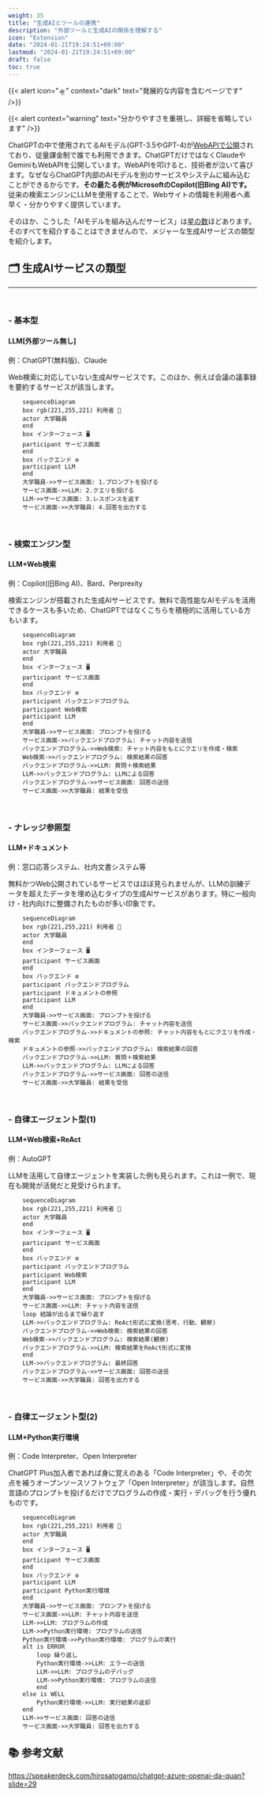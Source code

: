 ```yaml
---
weight: 35
title: "生成AIとツールの連携"
description: "外部ツールと生成AIの関係を理解する"
icon: "Extension"
date: "2024-01-21T19:24:51+09:00"
lastmod: "2024-01-21T19:24:51+09:00"
draft: false
toc: true
---
```


{{< alert icon="🛸" context="dark" text="発展的な内容を含むページです" />}}

{{< alert context="warning" text="分かりやすさを重視し、詳細を省略しています" />}}

ChatGPTの中で使用されてるAIモデル(GPT-3.5やGPT-4)が[WebAPIで公開](https://openai.com/blog/introducing-chatgpt-and-whisper-apis)されており、従量課金制で誰でも利用できます。ChatGPTだけではなくClaudeやGeminiもWebAPIを公開しています。WebAPIを叩けると、技術者が泣いて喜びます。なぜならChatGPT内部のAIモデルを別のサービスやシステムに組み込むことができるからです。<strong>その最たる例がMicrosoftのCopilot(旧Bing AI)です。</strong>従来の検索エンジンにLLMを使用することで、Webサイトの情報を利用者へ素早く・分かりやすく提供しています。


そのほか、こうした「AIモデルを組み込んだサービス」は[星の数](https://aismiley.co.jp/ai_news/generativeai-chaosmap/)ほどあります。そのすべてを紹介することはできませんので、メジャーな生成AIサービスの類型を紹介します。

## 🗂️ 生成AIサービスの類型
---
<br>

### - 基本型
#### LLM[外部ツール無し]
例：ChatGPT(無料版)、Claude

Web検索に対応していない生成AIサービスです。このほか、例えば会議の議事録を要約するサービスが該当します。


```mermaid
    sequenceDiagram
    box rgb(221,255,221) 利用者 🙂
    actor 大学職員
    end
    box インターフェース 🖥️
    participant サービス画面
    end
    box バックエンド ⚙️
    participant LLM
    end
    大学職員->>サービス画面: 1.プロンプトを投げる
    サービス画面->>LLM: 2.クエリを投げる
    LLM->>サービス画面: 3.レスポンスを返す
    サービス画面->>大学職員: 4.回答を出力する
```

<br>

### - 検索エンジン型
#### LLM+Web検索
例：Copilot(旧Bing AI)、Bard、Perprexity

検索エンジンが搭載された生成AIサービスです。無料で高性能なAIモデルを活用できるケースも多いため、ChatGPTではなくこちらを積極的に活用している方もいます。

```mermaid
    sequenceDiagram
    box rgb(221,255,221) 利用者 🙂
    actor 大学職員
    end
    box インターフェース 🖥️
    participant サービス画面
    end
    box バックエンド ⚙️
    participant バックエンドプログラム
    participant Web検索
    participant LLM
    end
    大学職員->>サービス画面: プロンプトを投げる
    サービス画面->>バックエンドプログラム: チャット内容を送信
    バックエンドプログラム->>Web検索: チャット内容をもとにクエリを作成・検索
    Web検索->>バックエンドプログラム: 検索結果の回答
    バックエンドプログラム->>LLM: 質問＋検索結果
    LLM->>バックエンドプログラム: LLMによる回答
    バックエンドプログラム->>サービス画面: 回答の送信
    サービス画面->>大学職員: 結果を受信
```

<br>


### - ナレッジ参照型
#### LLM+ドキュメント
例：窓口応答システム、社内文書システム等

無料かつWeb公開されているサービスではほぼ見られませんが、LLMの訓練データを超えたデータを埋め込むタイプの生成AIサービスがあります。特に一般向け・社内向けに整備されたものが多い印象です。


```mermaid
    sequenceDiagram
    box rgb(221,255,221) 利用者 🙂
    actor 大学職員
    end
    box インターフェース 🖥️
    participant サービス画面
    end
    box バックエンド ⚙️
    participant バックエンドプログラム
    participant ドキュメントの参照
    participant LLM
    end
    大学職員->>サービス画面: プロンプトを投げる
    サービス画面->>バックエンドプログラム: チャット内容を送信
    バックエンドプログラム->>ドキュメントの参照: チャット内容をもとにクエリを作成・検索
    ドキュメントの参照->>バックエンドプログラム: 検索結果の回答
    バックエンドプログラム->>LLM: 質問＋検索結果
    LLM->>バックエンドプログラム: LLMによる回答
    バックエンドプログラム->>サービス画面: 回答の送信
    サービス画面->>大学職員: 結果を受信
```

<br>


### - 自律エージェント型(1)
#### LLM+Web検索+ReAct
例：AutoGPT

LLMを活用して自律エージェントを実装した例も見られます。これは一例で、現在も開発が活発だと見受けられます。

```mermaid
    sequenceDiagram
    box rgb(221,255,221) 利用者 🙂
    actor 大学職員
    end
    box インターフェース 🖥️
    participant サービス画面
    end
    box バックエンド ⚙️
    participant バックエンドプログラム
    participant Web検索
    participant LLM
    end
    大学職員->>サービス画面: プロンプトを投げる
    サービス画面->>LLM: チャット内容を送信
    loop 結論が出るまで繰り返す
    LLM->>バックエンドプログラム: ReAct形式に変換(思考、行動、観察)
    バックエンドプログラム->>Web検索: 検索結果の回答
    Web検索->>バックエンドプログラム: 検索結果(観察)
    バックエンドプログラム->>LLM: 検索結果をReAct形式に変換
    end
    LLM->>バックエンドプログラム: 最終回答
    バックエンドプログラム->>サービス画面: 回答の送信
    サービス画面->>大学職員: 回答を出力する
```

<br>


### - 自律エージェント型(2)
#### LLM+Python実行環境
例：Code Interpreter、Open Interpreter

ChatGPT Plus加入者であれば身に覚えのある「Code Interpreter」や、その欠点を補うオープンソースソフトウェア「Open Interpreter」が該当します。自然言語のプロンプトを投げるだけでプログラムの作成・実行・デバッグを行う優れものです。


```mermaid
    sequenceDiagram
    box rgb(221,255,221) 利用者 🙂
    actor 大学職員
    end
    box インターフェース 🖥️
    participant サービス画面
    end
    box バックエンド ⚙️
    participant LLM
    participant Python実行環境
    end
    大学職員->>サービス画面: プロンプトを投げる
    サービス画面->>LLM: チャット内容を送信
    LLM->>LLM: プログラムの作成
    LLM->>Python実行環境: プログラムの送信
    Python実行環境->>Python実行環境: プログラムの実行
    alt is ERROR
        loop 繰り返し
        Python実行環境->>LLM: エラーの送信
        LLM->>LLM: プログラムのデバッグ
        LLM->>Python実行環境: プログラムの送信
        end
    else is WELL
        Python実行環境->>LLM: 実行結果の返却
    end
    LLM->>サービス画面: 回答の送信
    サービス画面->>大学職員: 回答を出力する
```

<!-- 
### 今後の生成AIサービス
```mermaid
sequenceDiagram
    box 利用者
    actor 大学職員
    end
    box AIエージェント
    participant エージェント画面
    participant サービス画面
    participant LLM
    end
    大学職員->>エージェント画面: プロンプトを投げる
    エージェント画面->>サービス画面: 必要なサービスを選択し、クエリを投げる
    サービス画面->>LLM: クエリを投げる
    LLM->>サービス画面: レスポンスを返す
    サービス画面->>エージェント画面: 回答を返す
    エージェント画面->>大学職員: 回答を出力する

``` -->


## 📚 参考文献
https://speakerdeck.com/hirosatogamo/chatgpt-azure-openai-da-quan?slide=29